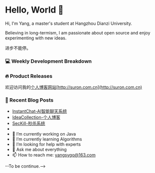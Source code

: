 # Hello, World 👋

Hi, I'm Yang, a master's student at Hangzhou Dianzi University.

Believing in long-termism, I am passionate about open source and enjoy experimenting with new ideas.

进步不能停。

### 💻 Weekly Development Breakdown
<!-- This section can be automated or updated manually, showing what languages or tools you're working with -->

### 🔥 Product Releases
欢迎访问我的[个人博客网站](http://suron.com.cn)[http://suron.com.cn](http://suron.com.cn)

### 📝 Recent Blog Posts
- [InstantChat-AI智能聊天系统](https://github.com/underworld02/InstantChat)
- [IdeaCollection-个人博客](http://suron.com.cn)
- [SecKill-秒杀系统](https://github.com/underworld02/SecKill)
- 
- 🔭 I’m currently working on Java
- 🌱 I’m currently learning Algorithms
- 🤔 I’m looking for help with experts
- 💬 Ask me about everything
- 📫 How to reach me: yangsygo@163.com

--To be continue.-->
